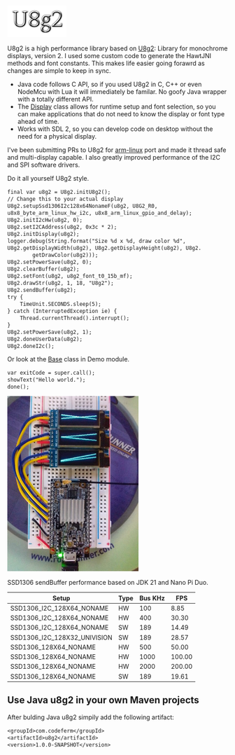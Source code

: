 ![Title](images/title.png)

U8g2 is a high performance library based on [U8g2](https://github.com/olikraus/u8g2): Library for monochrome displays, version 2.
I used some custom code to generate the HawtJNI methods and font constants.
This makes life easier going forawrd as changes are simple to keep in sync.
* Java code follows C API, so if you used U8g2 in C, C++ or even NodeMcu with Lua it
will immediately be familar. No goofy Java wrapper with a totally different API.
* The [Display](https://github.com/sgjava/javauio/blob/main/u8g2/src/main/java/com/codeferm/u8g2/Display.java)
class allows for runtime setup and font selection, so you can make applications
that do not need to know the display or font type ahead of time.
* Works with SDL 2, so you can develop code on desktop without the need for a physical display.

I've been submitting PRs to U8g2 for
[arm-linux](https://github.com/olikraus/u8g2/tree/master/sys/arm-linux) port and
made it thread safe and multi-display capable. I also greatly improved
performance of the I2C and SPI software drivers.

Do it all yourself U8g2 style.

```
final var u8g2 = U8g2.initU8g2();
// Change this to your actual display
U8g2.setupSsd1306I2c128x64NonameF(u8g2, U8G2_R0, u8x8_byte_arm_linux_hw_i2c, u8x8_arm_linux_gpio_and_delay);
U8g2.initI2cHw(u8g2, 0);
U8g2.setI2CAddress(u8g2, 0x3c * 2);
U8g2.initDisplay(u8g2);
logger.debug(String.format("Size %d x %d, draw color %d", U8g2.getDisplayWidth(u8g2), U8g2.getDisplayHeight(u8g2), U8g2.
        getDrawColor(u8g2)));
U8g2.setPowerSave(u8g2, 0);
U8g2.clearBuffer(u8g2);
U8g2.setFont(u8g2, u8g2_font_t0_15b_mf);
U8g2.drawStr(u8g2, 1, 18, "U8g2");
U8g2.sendBuffer(u8g2);
try {
    TimeUnit.SECONDS.sleep(5);
} catch (InterruptedException ie) {
    Thread.currentThread().interrupt();
}
U8g2.setPowerSave(u8g2, 1);
U8g2.doneUserData(u8g2);
U8g2.doneI2c();
```

Or look at the [Base](https://github.com/sgjava/javauio/blob/main/demo/src/main/java/com/codeferm/u8g2/demo/Base.java) class in Demo module.

```
var exitCode = super.call();
showText("Hello world.");
done();
```

<img src="images/u8g2.jpg" width="300"/>

SSD1306 sendBuffer performance based on JDK 21 and Nano Pi Duo.

|Setup                       |Type |Bus KHz | FPS  |
| -------------------------- | --- | ------ | ---- |
|SSD1306_I2C_128X64_NONAME   |HW   |     100|  8.85|
|SSD1306_I2C_128X64_NONAME   |HW   |     400| 30.30|
|SSD1306_I2C_128X64_NONAME   |SW   |     189| 14.49|
|SSD1306_I2C_128X32_UNIVISION|SW   |     189| 28.57|
|SSD1306_128X64_NONAME       |HW   |     500| 50.00|
|SSD1306_128X64_NONAME       |HW   |    1000|100.00|
|SSD1306_128X64_NONAME       |HW   |    2000|200.00|
|SSD1306_128X64_NONAME       |SW   |     189| 19.61|

## Use Java u8g2 in your own Maven projects
After bulding Java u8g2 simpily add the following artifact:
```
<groupId>com.codeferm</groupId>
<artifactId>u8g2</artifactId>
<version>1.0.0-SNAPSHOT</version>
```
